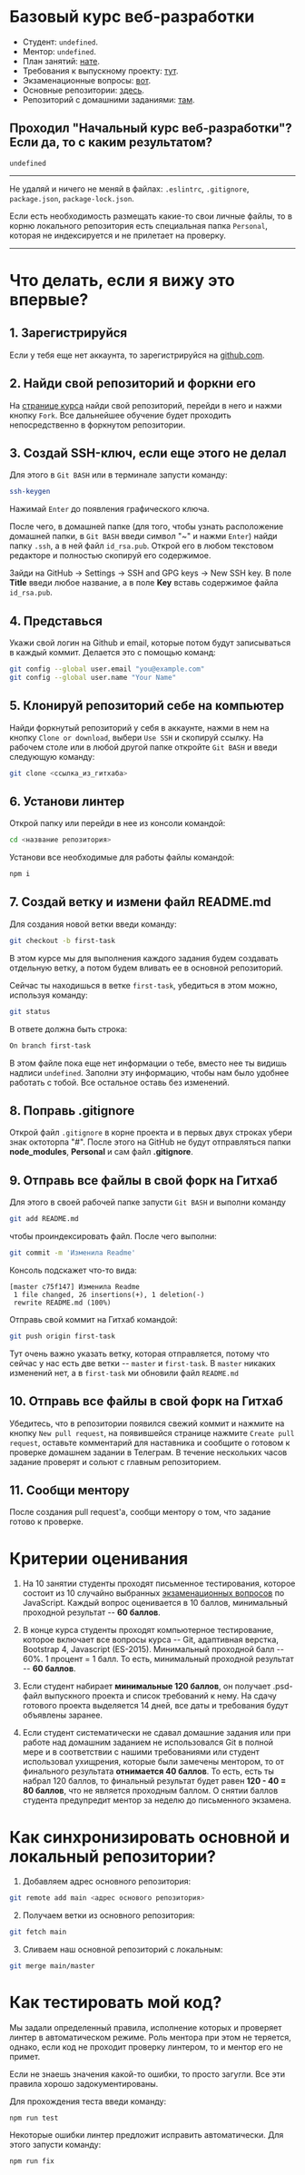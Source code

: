 # Базовый курс веб-разработки

* Студент:  `undefined`.
* Ментор: `undefined`.
* План занятий: [нате](https://docs.google.com/document/d/1e6PG06nszODebSn5DsqBsG6AujbXoKmqj1drDsoQElM/edit?usp=sharing).
* Требования к выпускному проекту: [тут](https://docs.google.com/document/d/16VOU_viRMtN2wBW6nv_2rGkjsI8PiBILPVwKOMp-vMs/edit?usp=sharing).
* Экзаменационные вопросы: [вот](https://docs.google.com/document/d/16MYa5-VYmnF4OFAtIeR-MEs23RMh0LHaHyQ_W0ZO8wE/edit?usp=sharing).
* Основные репозитории: [здесь](https://github.com/Maximumstart-basic-course).
* Репозиторий с домашними заданиями: [там](https://github.com/MaximumStart/essential-course).

## Проходил "Начальный курс веб-разработки"? Если да, то с каким результатом?

`undefined`

---

Не удаляй и ничего не меняй в файлах: `.eslintrc`, `.gitignore`, `package.json`, `package-lock.json`.

Если есть необходимость размещать какие-то свои личные файлы, то в корню локального репозитория есть специальная папка `Personal`, которая не индексируется и не прилетает на проверку.

---

# Что делать, если я вижу это впервые?

## 1. Зарегистрируйся

Если у тебя еще нет аккаунта, то зарегистрируйся на [github.com](https://github.com/join).

## 2. Найди свой репозиторий и форкни его

На [странице курса](https://github.com/Maximumstart-basic-course) найди свой репозиторий, перейди в него и нажми кнопку `Fork`. Все дальнейшее обучение будет проходить непосредственно в форкнутом репозитории.

## 3. Создай SSH-ключ, если еще этого не делал

Для этого в `Git BASH` или в терминале запусти команду:

```bash
ssh-keygen
```

Нажимай `Enter` до появления графического ключа. 

После чего, в домашней папке (для того, чтобы узнать расположение домашней папки, в `Git BASH` введи символ "~" и нажми `Enter`) найди папку `.ssh`, а в ней файл `id_rsa.pub`. Открой его в любом текстовом редакторе и полностью скопируй его содержимое.

Зайди на GitHub -> Settings -> SSH and GPG keys -> New SSH key. В поле __Title__ введи любое название, а в поле __Key__ вставь содержимое файла `id_rsa.pub`.

## 4. Представься

Укажи свой логин на Github и email, которые потом будут записываться в каждый коммит. Делается это с помощью команд:

```bash
git config --global user.email "you@example.com"
git config --global user.name "Your Name"
```

## 5. Клонируй репозиторий себе на компьютер

Найди форкнутый репозиторий у себя в аккаунте, нажми в нем на кнопку `Clone or download`, выбери `Use SSH` и скопируй ссылку. На рабочем столе или в любой другой папке откройте `Git BASH` и введи следующую команду:

```bash
git clone <ссылка_из_гитхаба>
```

## 6. Установи линтер

Открой папку или перейди в нее из консоли командой:

```bash
cd <название репозитория>
```

Установи все необходимые для работы файлы командой: 

```bash
npm i
```

## 7. Создай ветку и измени файл README.md

Для создания новой ветки введи команду:

```bash
git checkout -b first-task
```

В этом курсе мы для выполнения каждого задания будем создавать отдельную ветку, а потом будем вливать ее в основной репозиторий.

Сейчас ты находишься в ветке `first-task`, убедиться в этом можно, используя команду:

```bash
git status
```

В ответе должна быть строка:

```bash
On branch first-task
```

В этом файле пока еще нет информации о тебе, вместо нее ты видишь надписи `undefined`. Заполни эту информацию, чтобы нам было удобнее работать с тобой. Все остальное оставь без изменений.

## 8. Поправь .gitignore

Открой файл `.gitignore` в корне проекта и в первых двух строках убери знак октоторпа "#". После этого на GitHub не будут отправляться папки __node_modules__, __Personal__ и сам файл __.gitignore__.

## 9. Отправь все файлы в свой форк на Гитхаб

Для этого в своей рабочей папке запусти `Git BASH` и выполни команду

```bash
git add README.md
```

чтобы проиндексировать файл. После чего выполни:

```bash
git commit -m 'Изменила Readme'
```

Консоль подскажет что-то вида:

```
[master c75f147] Изменила Readme
 1 file changed, 26 insertions(+), 1 deletion(-)
 rewrite README.md (100%)
```

Отправь свой коммит на Гитхаб командой:

```bash
git push origin first-task
```

Тут очень важно указать ветку, которая отправляется, потому что сейчас у нас есть две ветки -- `master` и `first-task`. В `master` никаких изменений нет, а в `first-task` ми обновили файл `README.md`

## 10. Отправь все файлы в свой форк на Гитхаб

Убедитесь, что в репозитории появился свежий коммит и нажмите на кнопку `New pull request`, на появившейся странице нажмите `Create pull request`, оставьте комментарий для наставника и сообщите о готовом к проверке домашнем задании в Телеграм. В течение нескольких часов задание проверят и сольют с главным репозиторием.

## 11. Сообщи ментору

После создания pull request'a, сообщи ментору о том, что задание готово к проверке.

# Критерии оценивания

1. На 10 занятии студенты проходят письменное тестирования, которое состоит из 10 случайно выбранных [экзаменационных вопросов](https://docs.google.com/document/d/16MYa5-VYmnF4OFAtIeR-MEs23RMh0LHaHyQ_W0ZO8wE/edit?usp=sharing) по JavaScript. Каждый вопрос оценивается в 10 баллов, минимальный проходной результат -- __60 баллов__.

2. В конце курса студенты проходят компьютерное тестирование, которое включает все вопросы курса -- Git, адаптивная верстка, Bootstrap 4, Javascript (ES-2015). Минимальный проходной балл -- 60%. 1 процент = 1 балл. То есть, минимальный проходной результат -- __60 баллов__.

3. Если студент набирает __минимальные 120 баллов__, он получает .psd-файл выпускного проекта и список требований к нему. На сдачу готового проекта выделяется 14 дней, все даты и требования будут объявлены заранее.

4. Если студент систематически не сдавал домашние задания или при работе над домашним заданием не использовался Git в полной мере и в соответствии с нашими требованиями или студент использовал ухищрения, которые были замечены ментором, то от финального результата __отнимается 40 баллов__. То есть, есть ты набрал 120 баллов, то финальный результат будет равен __120 - 40 = 80 баллов__, что не является проходным баллом. О снятии баллов студента предупредит ментор за неделю до письменного экзамена.

# Как синхронизировать основной и локальный репозитории?

1. Добавляем адрес основного репозитория:

```bash
git remote add main <адрес основого репозитория>
```

2. Получаем ветки из основного репозитория:

```bash
git fetch main
```

3. Сливаем наш основной репозиторий с локальным:

```bash
git merge main/master
```

# Как тестировать мой код?

Мы задали определенный правила, исполнение которых и проверяет линтер в автоматическом режиме. Роль ментора при этом не теряется, однако, если код не проходит проверку линтером, то и ментор его не примет.

Если не знаешь значения какой-то ошибки, то просто загугли. Все эти правила хорошо задокументированы.

Для прохождения теста введи команду:

```
npm run test
```

Некоторые ошибки линтер предложит исправить автоматически. Для этого запусти команду:

```
npm run fix
```
